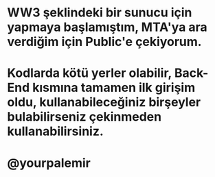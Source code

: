 # WW3 şeklindeki bir sunucu için yapmaya başlamıştım, MTA'ya ara verdiğim için Public'e çekiyorum.
# Kodlarda kötü yerler olabilir, Back-End kısmına tamamen ilk girişim oldu, kullanabileceğiniz birşeyler bulabilirseniz çekinmeden kullanabilirsiniz.

# @yourpalemir
